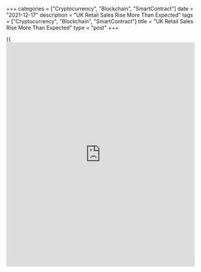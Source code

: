 +++
categories = ["Cryptocurrency", "Blockchain", "SmartContract"]
date = "2021-12-17"
description = "UK Retail Sales Rise More Than Expected"
tags = ["Cryptocurrency", "Blockchain", "SmartContract"]
title = "UK Retail Sales Rise More Than Expected"
type = "post"
+++

{{<iframe id="large-banner" src="https://www.bounty.group/#slide=4.0" width="100%" height="600" scrolling="no" style="border: 0px solid rgb(216, 221, 230); border-radius: 3px;">}}

UK retail sales grew more than expected in November, driven by
promotional sales as part of Black Friday and the early Christmas
shopping, data from the Office for National Statistics revealed on
Friday.

The retail sales volume grew 1.4 percent month-on-month in November,
faster than the revised 1.1 percent increase seen in October and also
economists' forecast of +0.8 percent.

Sales were 7.2 percent higher than their pre-[coronavirus][1] February
2020 levels.  
Meanwhile, the monthly growth in retail sales, excluding auto fuel,
eased to 1.1 percent from 2 percent in October. Sales were forecast to
climb 0.8 percent.

Food store sales fell 0.2 percent, while non-food stores sales volumes
rose 2.0 percent, because of the 2.9 percent growth in clothing stores.
Automotive fuel sales volumes gained 3.7 percent.

The strong growth in retail sales in November feels like a bit of a
consolation prize for retailers who are now once again facing a
difficult Christmas in light of the rapidly worsening Omicron outbreak,
Bethany Beckett, an economist at Capital Economics, said.

On a yearly basis, retail sales grew 4.7 percent, in contrast to the 1.5
percent fall in October. Economists had forecast an annual increase of
4.2 percent.

Excluding auto fuel, retail sales were up 2.7 percent, reversing a 2.1
percent drop in the prior month and also better than the economists'
forecast of +2.4 percent.

Data showed that the proportion of retail sales online fell to 26.9
percent in November, its lowest proportion since March 2020, and a
continuation of a falling trend since its peak in February 2021.

For comments and feedback [contact](https://www.playgroundfx.com/contact/): editorial@rtt[news](https://www.letsplayfx.com/blog/forex-news-website/).com

[Economic News][2]

 **What parts of the world are seeing the best (and worst) economic
performances lately? Click[here][3] to check out our [Econ Scorecard][3]
and find out! See up-to-the-moment [ranking](https://www.playgroundfx.com/blog/crypto-exchange-ranking/)s for the best and worst
performers in [GDP][4], [unemployment rate][5], [inflation][6] and much
more.**

   1. www.rtt[news](https://www.letsplayfx.com/blog/forex-news-website/).com/list/coronavirus.aspx
   2. www.rtt[news](https://www.letsplayfx.com/blog/forex-news-website/).com/Content/EconomicNews.aspx
   3. www.rtt[news](https://www.letsplayfx.com/blog/forex-news-website/).com/economic-scorecard/world-rank/retail-sales/highest-performance.aspx
   4. www.rtt[news](https://www.letsplayfx.com/blog/forex-news-website/).com/economic-scorecard/world-rank/GDP/highest-performance.aspx
   5. www.rtt[news](https://www.letsplayfx.com/blog/forex-news-website/).com/economic-scorecard/world-rank/unemployment-rate/lowest-performance.aspx
   6. www.rtt[news](https://www.letsplayfx.com/blog/forex-news-website/).com/economic-scorecard/world-rank/CPI/highest-performance.aspx